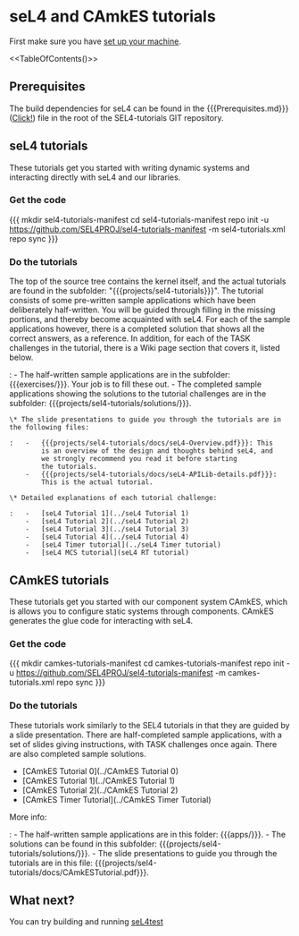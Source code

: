 # seL4 and CAmkES tutorials


First make sure you have
[set up your machine](https://wiki.sel4.systems/Getting%20started#Setting_up_your_machine).

&lt;&lt;TableOfContents()&gt;&gt;

## Prerequisites


The build dependencies for seL4 can be found in the
{{{Prerequisites.md}}}
([Click!](https://github.com/SEL4PROJ/sel4-tutorials/blob/master/Prerequisites.md))
file in the root of the SEL4-tutorials GIT repository.

## seL4 tutorials


These tutorials get you started with writing dynamic systems and
interacting directly with seL4 and our libraries.

### Get the code


{{{ mkdir sel4-tutorials-manifest cd sel4-tutorials-manifest repo init
-u <https://github.com/SEL4PROJ/sel4-tutorials-manifest> -m
sel4-tutorials.xml repo sync }}}

### Do the tutorials


The top of the source tree contains the kernel itself, and the actual tutorials are found in the subfolder: "{{{projects/sel4-tutorials}}}". The tutorial consists of some pre-written sample applications which have been deliberately half-written. You will be guided through filling in the missing portions, and thereby become acquainted with seL4. For each of the sample applications however, there is a completed solution that shows all the correct answers, as a reference. In addition, for each of the TASK challenges in the tutorial, there is a Wiki page section that covers it, listed below.

:   -   The half-written sample applications are in the
        subfolder: {{{exercises/}}}. Your job is to fill these out.
    -   The completed sample applications showing the solutions to the
        tutorial challenges are in the
        subfolder: {{{projects/sel4-tutorials/solutions/}}}.

    \* The slide presentations to guide you through the tutorials are in the following files:

    :   -   {{{projects/sel4-tutorials/docs/seL4-Overview.pdf}}}: This
            is an overview of the design and thoughts behind seL4, and
            we strongly recommend you read it before starting
            the tutorials.
        -   {{{projects/sel4-tutorials/docs/seL4-APILib-details.pdf}}}:
            This is the actual tutorial.

    \* Detailed explanations of each tutorial challenge:

    :   -   [seL4 Tutorial 1](../seL4 Tutorial 1)
        -   [seL4 Tutorial 2](../seL4 Tutorial 2)
        -   [seL4 Tutorial 3](../seL4 Tutorial 3)
        -   [seL4 Tutorial 4](../seL4 Tutorial 4)
        -   [seL4 Timer tutorial](../seL4 Timer tutorial)
        -   [seL4 MCS tutorial](seL4 RT tutorial)

## CAmkES tutorials


These tutorials get you started with our component system CAmkES, which
is allows you to configure static systems through components. CAmkES
generates the glue code for interacting with seL4.

### Get the code


{{{ mkdir camkes-tutorials-manifest cd camkes-tutorials-manifest repo
init -u <https://github.com/SEL4PROJ/sel4-tutorials-manifest> -m
camkes-tutorials.xml repo sync }}}

### Do the tutorials


These tutorials work similarly to the SEL4 tutorials in that they are
guided by a slide presentation. There are half-completed sample
applications, with a set of slides giving instructions, with TASK
challenges once again. There are also completed sample solutions.

  -   [CAmkES Tutorial 0](../CAmkES Tutorial 0)
  -   [CAmkES Tutorial 1](../CAmkES Tutorial 1)
  -   [CAmkES Tutorial 2](../CAmkES Tutorial 2)
  -   [CAmkES Timer Tutorial](../CAmkES Timer Tutorial)

More info:

:   -   The half-written sample applications are in this
        folder: {{{apps/}}}.
    -   The solutions can be found in this
        subfolder: {{{projects/sel4-tutorials/solutions/}}}.
    -   The slide presentations to guide you through the tutorials are
        in this
        file: {{{projects/sel4-tutorials/docs/CAmkESTutorial.pdf}}}.

## What next?


You can try building and running [seL4test](Testing)
